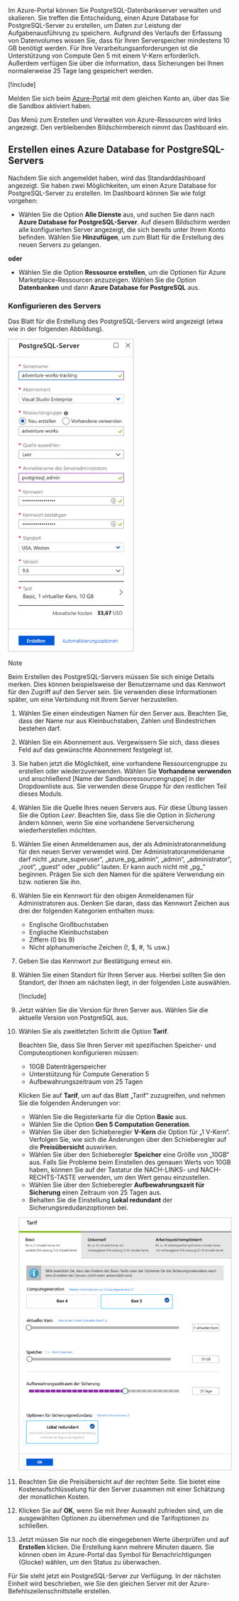 Im Azure-Portal können Sie PostgreSQL-Datenbankserver verwalten und skalieren. Sie treffen die Entscheidung, einen Azure Database for PostgreSQL-Server zu erstellen, um Daten zur Leistung der Aufgabenausführung zu speichern. Aufgrund des Verlaufs der Erfassung von Datenvolumes wissen Sie, dass für Ihren Serverspeicher mindestens 10 GB benötigt werden. Für Ihre Verarbeitungsanforderungen ist die Unterstützung von Compute Gen 5 mit einem V-Kern erforderlich. Außerdem verfügen Sie über die Information, dass Sicherungen bei Ihnen normalerweise 25 Tage lang gespeichert werden.

[!include[](../../../includes/azure-sandbox-activate.md)]

Melden Sie sich beim [Azure-Portal](https://portal.azure.com/learn.docs.microsoft.com?azure-portal=true) mit dem gleichen Konto an, über das Sie die Sandbox aktiviert haben.

Das Menü zum Erstellen und Verwalten von Azure-Ressourcen wird links angezeigt. Den verbleibenden Bildschirmbereich nimmt das Dashboard ein.

## <a name="create-an-azure-database-for-postgresql-server"></a>Erstellen eines Azure Database for PostgreSQL-Servers

Nachdem Sie sich angemeldet haben, wird das Standarddashboard angezeigt. Sie haben zwei Möglichkeiten, um einen Azure Database for PostgreSQL-Server zu erstellen. Im Dashboard können Sie wie folgt vorgehen:

- Wählen Sie die Option **Alle Dienste** aus, und suchen Sie dann nach **Azure Database for PostgreSQL-Server**. Auf diesem Bildschirm werden alle konfigurierten Server angezeigt, die sich bereits unter Ihrem Konto befinden. Wählen Sie **Hinzufügen**, um zum Blatt für die Erstellung des neuen Servers zu gelangen.

**oder**

- Wählen Sie die Option **Ressource erstellen**, um die Optionen für Azure Marketplace-Ressourcen anzuzeigen. Wählen Sie die Option **Datenbanken** und dann **Azure Database for PostgreSQL** aus.

### <a name="configure-the-server"></a>Konfigurieren des Servers

Das Blatt für die Erstellung des PostgreSQL-Servers wird angezeigt (etwa wie in der folgenden Abbildung).

![Screenshot des Azure-Portals mit einem Erstellungsblatt für eine neue PostgreSQL-Datenbank.](../media/4-create-blade.png)

> [!NOTE]
> Beim Erstellen des PostgreSQL-Servers müssen Sie sich einige Details merken. Dies können beispielsweise der Benutzername und das Kennwort für den Zugriff auf den Server sein. Sie verwenden diese Informationen später, um eine Verbindung mit Ihrem Server herzustellen.

1. Wählen Sie einen eindeutigen Namen für den Server aus. Beachten Sie, dass der Name nur aus Kleinbuchstaben, Zahlen und Bindestrichen bestehen darf.

1. Wählen Sie ein Abonnement aus. Vergewissern Sie sich, dass dieses Feld auf das gewünschte Abonnement festgelegt ist.

1. Sie haben jetzt die Möglichkeit, eine vorhandene Ressourcengruppe zu erstellen oder wiederzuverwenden. Wählen Sie **Vorhandene verwenden** und anschließend <rgn>[Name der Sandboxressourcengruppe]</rgn> in der Dropdownliste aus. Sie verwenden diese Gruppe für den restlichen Teil dieses Moduls.

1. Wählen Sie die Quelle Ihres neuen Servers aus. Für diese Übung lassen Sie die Option _Leer_. Beachten Sie, dass Sie die Option in _Sicherung_ ändern können, wenn Sie eine vorhandene Serversicherung wiederherstellen möchten.

1. Wählen Sie einen Anmeldenamen aus, der als Administratoranmeldung für den neuen Server verwendet wird. Der Administratoranmeldename darf nicht „azure_superuser“, „azure_pg_admin“, „admin“, „administrator“, „root“, „guest“ oder „public“ lauten. Er kann auch nicht mit „pg_“ beginnen. Prägen Sie sich den Namen für die spätere Verwendung ein bzw. notieren Sie ihn.

1. Wählen Sie ein Kennwort für den obigen Anmeldenamen für Administratoren aus. Denken Sie daran, dass das Kennwort Zeichen aus drei der folgenden Kategorien enthalten muss:
   - Englische Großbuchstaben
   - Englische Kleinbuchstaben
   - Ziffern (0 bis 9)
   - Nicht alphanumerische Zeichen (!, $, #, % usw.)

1. Geben Sie das Kennwort zur Bestätigung erneut ein.

1. Wählen Sie einen Standort für Ihren Server aus. Hierbei sollten Sie den Standort, der Ihnen am nächsten liegt, in der folgenden Liste auswählen.

    [!include[](../../../includes/azure-sandbox-regions-first-mention-note-friendly.md)]


1. Jetzt wählen Sie die Version für Ihren Server aus. Wählen Sie die aktuelle Version von PostgreSQL aus.

1. Wählen Sie als zweitletzten Schritt die Option **Tarif**.

    Beachten Sie, dass Sie Ihren Server mit spezifischen Speicher- und Computeoptionen konfigurieren müssen:

    - 10GB Datenträgerspeicher
    - Unterstützung für Compute Generation 5
    - Aufbewahrungszeitraum von 25 Tagen

    Klicken Sie auf **Tarif**, um auf das Blatt „Tarif“ zuzugreifen, und nehmen Sie die folgenden Änderungen vor:

    - Wählen Sie die Registerkarte für die Option **Basic** aus.
    - Wählen Sie die Option **Gen 5 Computation Generation**.
    - Wählen Sie über den Schieberegler **V-Kern** die Option für „1 V-Kern“. Verfolgen Sie, wie sich die Änderungen über den Schieberegler auf die **Preisübersicht** auswirken.
    - Wählen Sie über den Schieberegler **Speicher** eine Größe von „10GB“ aus. Falls Sie Probleme beim Einstellen des genauen Werts von 10GB haben, können Sie auf der Tastatur die NACH-LINKS- und NACH-RECHTS-TASTE verwenden, um den Wert genau einzustellen.
    - Wählen Sie über den Schieberegler **Aufbewahrungszeit für Sicherung** einen Zeitraum von 25 Tagen aus.
    - Behalten Sie die Einstellung **Lokal redundant** der Sicherungsredudanzoptionen bei.

    ![Screenshot des Azure-Portals mit dem Datenbanktarifblatt für eine neue PostgreSQL-Datenbank.](../media/4-azure-db-pricing-tier.png)

1. Beachten Sie die Preisübersicht auf der rechten Seite. Sie bietet eine Kostenaufschlüsselung für den Server zusammen mit einer Schätzung der monatlichen Kosten.

1. Klicken Sie auf **OK**, wenn Sie mit Ihrer Auswahl zufrieden sind, um die ausgewählten Optionen zu übernehmen und die Tarifoptionen zu schließen.

1. Jetzt müssen Sie nur noch die eingegebenen Werte überprüfen und auf **Erstellen** klicken. Die Erstellung kann mehrere Minuten dauern. Sie können oben im Azure-Portal das Symbol für Benachrichtigungen (Glocke) wählen, um den Status zu überwachen.

Für Sie steht jetzt ein PostgreSQL-Server zur Verfügung. In der nächsten Einheit wird beschrieben, wie Sie den gleichen Server mit der Azure-Befehlszeilenschnittstelle erstellen.
